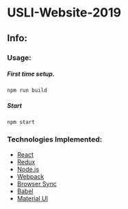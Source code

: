 # USLI-Website-2019
## Info:
### Usage:
##### First time setup.

`npm run build`

##### Start

`npm start`

### Technologies Implemented:
- [React](https://reactjs.org/)
- [Redux](https://redux.js.org/)
- [Node.js](https://nodejs.org/en/)
- [Webpack](https://webpack.js.org/)
- [Browser Sync](https://www.browsersync.io/)
- [Babel](https://babeljs.io/https://babeljs.io/)
- [Material UI](https://material-ui.com/)
